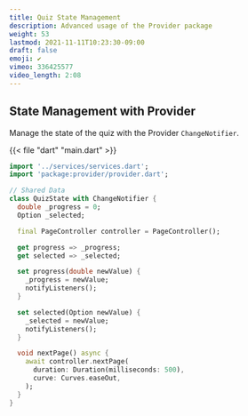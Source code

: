```yaml
---
title: Quiz State Management
description: Advanced usage of the Provider package
weight: 53
lastmod: 2021-11-11T10:23:30-09:00
draft: false
emoji: ✔️
vimeo: 336425577
video_length: 2:08
---
```


## State Management with Provider

Manage the state of the quiz with the Provider `ChangeNotifier`. 

{{< file "dart" "main.dart" >}}
```dart
import '../services/services.dart';
import 'package:provider/provider.dart';

// Shared Data
class QuizState with ChangeNotifier {
  double _progress = 0;
  Option _selected;

  final PageController controller = PageController();

  get progress => _progress;
  get selected => _selected;

  set progress(double newValue) {
    _progress = newValue;
    notifyListeners();
  }

  set selected(Option newValue) {
    _selected = newValue;
    notifyListeners();
  }

  void nextPage() async {
    await controller.nextPage(
      duration: Duration(milliseconds: 500),
      curve: Curves.easeOut,
    );
  }
}
```